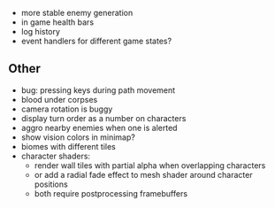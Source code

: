 - more stable enemy generation
- in game health bars
- log history
- event handlers for different game states?

## Other
- bug: pressing keys during path movement
- blood under corpses
- camera rotation is buggy
- display turn order as a number on characters
- aggro nearby enemies when one is alerted
- show vision colors in minimap?
- biomes with different tiles
- character shaders:
  - render wall tiles with partial alpha when overlapping characters
  - or add a radial fade effect to mesh shader around character positions
  - both require postprocessing framebuffers